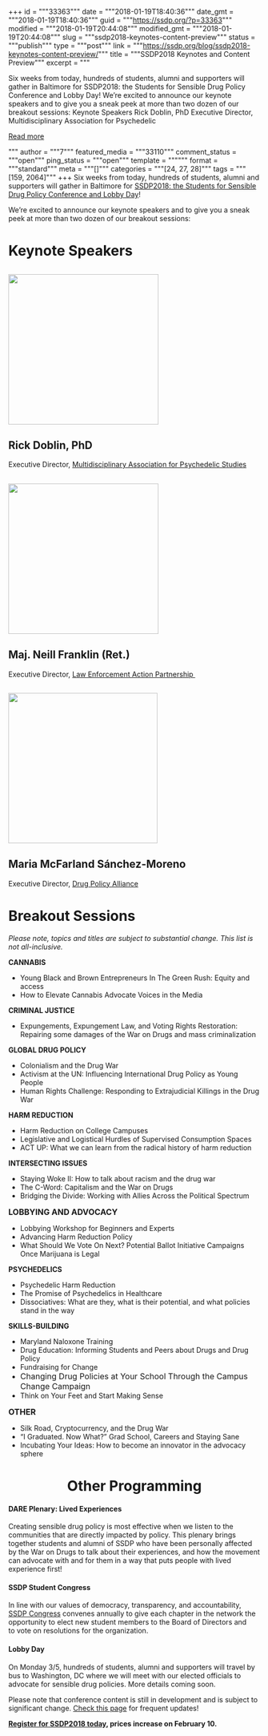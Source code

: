 +++
id = """33363"""
date = """2018-01-19T18:40:36"""
date_gmt = """2018-01-19T18:40:36"""
guid = """https://ssdp.org/?p=33363"""
modified = """2018-01-19T20:44:08"""
modified_gmt = """2018-01-19T20:44:08"""
slug = """ssdp2018-keynotes-content-preview"""
status = """publish"""
type = """post"""
link = """https://ssdp.org/blog/ssdp2018-keynotes-content-preview/"""
title = """SSDP2018 Keynotes and Content Preview"""
excerpt = """<p>Six weeks from today, hundreds of students, alumni and supporters will gather in Baltimore for SSDP2018: the Students for Sensible Drug Policy Conference and Lobby Day! We&#8217;re excited to announce our keynote speakers and to give you a sneak peek at more than two dozen of our breakout sessions: Keynote Speakers Rick Doblin, PhD Executive Director, Multidisciplinary Association for Psychedelic</p>
<div class="h10"></div>
<p><a class="more-link2 flat" href="https://ssdp.org/blog/ssdp2018-keynotes-content-preview/">Read more</a></p>
"""
author = """7"""
featured_media = """33110"""
comment_status = """open"""
ping_status = """open"""
template = """"""
format = """standard"""
meta = """[]"""
categories = """[24, 27, 28]"""
tags = """[159, 2064]"""
+++
Six weeks from today, hundreds of students, alumni and supporters will gather in Baltimore for <a href="http://conference.ssdp.org">SSDP2018: the Students for Sensible Drug Policy Conference and Lobby Day</a>!

We&#8217;re excited to announce our keynote speakers and to give you a sneak peek at more than two dozen of our breakout sessions:
<h1 style="text-align: left;"><strong>Keynote Speakers</strong></h1>
<h2 style="text-align: left;"><img class="alignnone size-medium wp-image-290" src="https://conference.ssdp.org/wp-content/uploads/2018/01/bw-Rick_Doblin_-_MAPS-copy-300x300.png" alt="" width="300" height="300" /></h2>
<h2 style="text-align: left;"><strong>Rick Doblin, PhD</strong></h2>
<p style="text-align: left;">Executive Director, <a href="http://www.maps.org/">Multidisciplinary Association for Psychedelic Studies</a></p>

<h2 style="text-align: left;"><strong><img class="alignnone size-medium wp-image-289" src="https://conference.ssdp.org/wp-content/uploads/2018/01/bw-franklin-300x300.jpg" alt="" width="300" height="300" /></strong></h2>
<h2 style="text-align: left;"><strong>Maj. Neill Franklin (Ret.)</strong></h2>
<p style="text-align: left;">Executive Director, <a href="https://lawenforcementactionpartnership.org/">Law Enforcement Action Partnership </a></p>

<h2 class="node__title node--type-news__title" style="text-align: left;"><strong><img class="alignnone size-medium wp-image-288" src="https://conference.ssdp.org/wp-content/uploads/2018/01/bw-Maria-McFarland-Sánchez-Moreno_Preferred-298x300.jpg" alt="" width="298" height="300" /></strong></h2>
<h2 class="node__title node--type-news__title" style="text-align: left;"><strong>Maria McFarland Sánchez-Moreno</strong></h2>
<p style="text-align: left;">Executive Director, <a href="http://www.drugpolicy.org/">Drug Policy Alliance</a></p>

<h1 style="text-align: left;">Breakout Sessions</h1>
<em>Please note, topics and titles are subject to substantial change. This list is not all-inclusive. </em>

<strong>CANNABIS</strong>
<ul>
 	<li>Young Black and Brown Entrepreneurs In The Green Rush: Equity and access</li>
 	<li>How to Elevate Cannabis Advocate Voices in the Media</li>
</ul>
<strong>CRIMINAL JUSTICE</strong>
<ul>
 	<li><span data-sheets-value="{&quot;1&quot;:2,&quot;2&quot;:&quot;Expungements, Expungement Law, and Voting Rights Restoration: Repairing Some Damages of The War On Drugs and Mass Criminalization&quot;}" data-sheets-userformat="{&quot;2&quot;:17153,&quot;3&quot;:[null,0],&quot;11&quot;:4,&quot;12&quot;:0,&quot;17&quot;:1}">Expungements, Expungement Law, and Voting Rights Restoration: Repairing some damages of the War on Drugs and mass criminalization</span></li>
</ul>
<strong>GLOBAL DRUG POLICY</strong>
<ul>
 	<li>Colonialism and the Drug War</li>
 	<li>Activism at the UN: Influencing International Drug Policy as Young People</li>
 	<li class="p1">Human Rights Challenge: Responding to Extrajudicial Killings in the Drug War</li>
</ul>
<strong>HARM REDUCTION</strong>
<ul>
 	<li>Harm Reduction on College Campuses</li>
 	<li>Legislative and Logistical Hurdles of Supervised Consumption Spaces</li>
 	<li class="p1">ACT UP: What we can learn from the radical history of harm reduction</li>
</ul>
<strong>INTERSECTING ISSUES</strong>
<ul>
 	<li class="p1">Staying Woke II: How to talk about racism and the drug war</li>
 	<li class="p1">The C-Word: Capitalism and the War on Drugs</li>
 	<li class="p1">Bridging the Divide: Working with Allies Across the Political Spectrum</li>
</ul>
<p class="p1"><strong><span style="font-size: 1rem;">LOBBYING AND ADVOCACY</span></strong></p>

<ul>
 	<li class="p1">Lobbying Workshop for Beginners and Experts</li>
 	<li class="p1">Advancing Harm Reduction Policy</li>
 	<li class="p1">What Should We Vote On Next? Potential Ballot Initiative Campaigns Once Marijuana is Legal</li>
</ul>
<strong>PSYCHEDELICS</strong>
<ul>
 	<li>Psychedelic Harm Reduction</li>
 	<li class="p1">The Promise of Psychedelics in Healthcare</li>
 	<li class="p1">Dissociatives: What are they, what is their potential, and what policies stand in the way</li>
</ul>
<strong>SKILLS-BUILDING</strong>
<ul>
 	<li class="p1">Maryland Naloxone Training</li>
 	<li class="p1">Drug Education: Informing Students and Peers about Drugs and Drug Policy</li>
 	<li>Fundraising for Change</li>
 	<li class="p1"><span style="font-size: 1rem;">Changing Drug Policies at Your School Through the Campus Change Campaign</span></li>
 	<li class="p1">Think on Your Feet and Start Making Sense</li>
</ul>
<p class="p1"><strong><span style="font-size: 1rem;">OTHER</span></strong></p>

<ul>
 	<li class="p1">Silk Road, Cryptocurrency, and the Drug War</li>
 	<li class="p1">“I Graduated. Now What?” Grad School, Careers and Staying Sane</li>
 	<li class="p1">Incubating Your Ideas: How to become an innovator in the advocacy sphere</li>
</ul>
<h1 style="text-align: center;">Other Programming</h1>
<h4>DARE Plenary: Lived Experiences</h4>
<span style="font-weight: 400;">Creating sensible drug policy is most effective when we listen to the communities that are directly impacted by policy. This plenary brings together students and alumni of SSDP who have been personally affected by the War on Drugs to talk about their experiences, and how the movement can advocate with and for them in a way that puts people with lived experience first!</span>
<h4>SSDP Student Congress</h4>
In line with our values of democracy, transparency, and accountability, <a href="https://ssdp.org/blog/ssdp-congress-2018-call-student-directors-chapter-resolutions/">SSDP Congress</a> convenes annually to give each chapter in the network the opportunity to elect new student members to the Board of Directors and to vote on resolutions for the organization.
<h4>Lobby Day</h4>
On Monday 3/5, hundreds of students, alumni and supporters will travel by bus to Washington, DC where we will meet with our elected officials to advocate for sensible drug policies. More details coming soon.

Please note that conference content is still in development and is subject to significant change. <a href="https://conference.ssdp.org/content/">Check this page</a> for frequent updates!

<strong><a href="https://conference.ssdp.org/register/">Register for SSDP2018 today</a>, prices increase on February 10.</strong>

